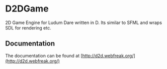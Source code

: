 # D2DGame
2D Game Engine for Ludum Dare written in D. Its similar to SFML and wraps SDL for rendering etc.

## Documentation
The documentation can be found at [http://d2d.webfreak.org/](http://d2d.webfreak.org/)
